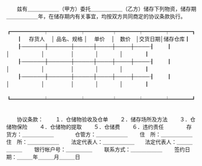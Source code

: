 
 


　　兹有＿＿＿＿＿＿（甲方）委托＿＿＿＿＿＿（乙方）储存下列物资，储存期＿＿＿＿＿＿年，在储存期内有关事宜，均按双方共同商定的协议条款执行。
　　
　　┏━━━━━━┯━━━━━━┯━━━━━┯━━━━┯━━━━┯━━━━┓
　　┃　 存货人　 │ 品名、规格 │　 单价　 │　数价　│交货日期│储存仓库┃
　　┠──────┼──────┼─────┼────┼────┼────┨
　　┃　　　　　　│　　　　　　│　　　　　│　　　　│　　　　│　　　　┃
　　┠──────┼──────┼─────┼────┼────┼────┨
　　┃　　　　　　│　　　　　　│　　　　　│　　　　│　　　　│　　　　┃
　　┠──────┼──────┼─────┼────┼────┼────┨
　　┃　　　　　　│　　　　　　│　　　　　│　　　　│　　　　│　　　　┃
　　┗━━━━━━┷━━━━━━┷━━━━━┷━━━━┷━━━━┷━━━━┛
　　

　　协议条款：
　　１．仓储物验收及仓单
　　２．储存场所及方法
　　３．仓储物保险
　　４．仓储物的提取
　　５．仓储费
　　６．违约责任　　
　　存货方：＿＿＿＿＿＿　　　　仓管方：＿＿＿＿＿＿
　　住　所：＿＿＿＿＿＿　　　　住　所：＿＿＿＿＿＿
　　法定代表人：＿＿＿＿＿＿　　法定代表人：＿＿＿＿＿＿
　　银行帐户号：＿＿＿＿＿
　　联系方式：＿＿＿＿＿＿
　　签约日期：＿＿＿年＿＿＿月＿＿＿日
 


 

 
 
 
 
 
  


  
 

  


  


  
 
 
 
 

